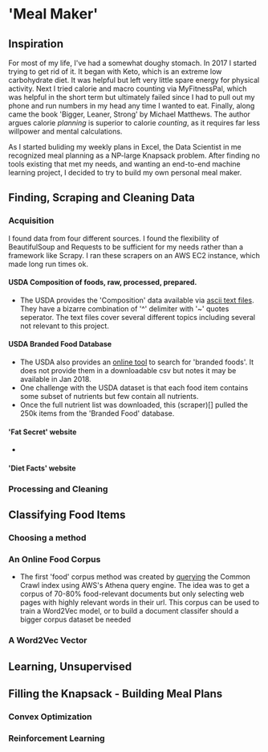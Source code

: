 # 'Meal Maker'

## Inspiration
For most of my life, I've had a somewhat doughy stomach. In 2017 I  started trying to get rid of it. It began with Keto,
which is an extreme low carbohydrate diet. It was helpful but left very little spare energy for physical activity. Next I tried calorie and 
macro counting via MyFitnessPal, which was helpful in the short term but ultimately failed since I had to pull out my phone and run numbers
in my  head any time I wanted to eat. Finally, along came the book 'Bigger, Leaner, Strong' by Michael Matthews. The author argues calorie
*planning* is superior to calorie *counting*, as it requires far less willpower and mental calculations.

As I started buliding my weekly plans in Excel, the Data Scientist in me recognized meal planning as a NP-large Knapsack problem. After
finding no tools existing that met my needs, and wanting an end-to-end machine learning project, I decided to try to build my own personal
meal maker. 

## Finding, Scraping and Cleaning Data
### Acquisition
I found data from four different sources. I found the flexibility of BeautifulSoup and Requests to be sufficient for my needs rather than a framework like Scrapy. I ran these scrapers on an AWS EC2 instance, which made long run times ok.
#### USDA Composition of foods, raw, processed, prepared.
* The USDA provides the 'Composition' data available via [ascii text files](https://www.ars.usda.gov/northeast-area/beltsville-md-bhnrc/beltsville-human-nutrition-research-center/nutrient-data-laboratory/docs/sr28-download-files/). They have a bizarre combination of '^' delimiter with '~' quotes seperator. The text files cover several different topics including several not relevant to this project. 
#### USDA Branded Food Database
* The USDA also provides an [online tool](https://ndb.nal.usda.gov/ndb/search/list) to search for 'branded foods'. It does not provide them in a downloadable csv but notes it may be available in Jan 2018. 
* One challenge with the USDA dataset is that each food item contains some subset of nutrients but few contain all nutrients. 
* Once the full nutrient list was downloaded, this (scraper)[] pulled the 250k items from the 'Branded Food' database.
#### 'Fat Secret' website
* 
#### 'Diet Facts' website
### Processing and Cleaning

## Classifying Food Items
### Choosing a method
### An Online Food Corpus
* The first 'food' corpus method was created by [querying](https://github.com/jamesdvance/meal_maker/blob/master/classifiers/food_classifiers/corpus/corpus_urls/food_related_warc_files.sql) the Common Crawl index using AWS's Athena query engine. The idea was to get a corpus of 70-80% food-relevant documents but only selecting web pages with highly relevant words in their url. This corpus can be used to train a Word2Vec model, or to build a document classifer should a bigger corpus dataset be needed
### A Word2Vec Vector

## Learning, Unsupervised

## Filling the Knapsack - Building Meal Plans
### Convex Optimization
### Reinforcement Learning
